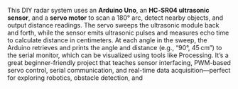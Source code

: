 

This DIY radar system uses an **Arduino Uno**, an **HC‑SR04 ultrasonic sensor**, and a **servo motor** to scan a 180° arc, detect nearby objects, and output distance readings. The servo sweeps the ultrasonic module back and forth, while the sensor emits ultrasonic pulses and measures echo time to calculate distance in centimeters. At each angle in the sweep, the Arduino retrieves and prints the angle and distance (e.g., “90°, 45 cm”) to the serial monitor, which can be visualized using tools like Processing. It’s a great beginner-friendly project that teaches sensor interfacing, PWM-based servo control, serial communication, and real-time data acquisition—perfect for exploring robotics, obstacle detection, and
